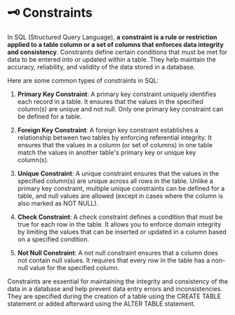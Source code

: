 # 🗝️ Constraints

In SQL (Structured Query Language), **a constraint is a rule or restriction applied to a table column or a set of columns that enforces data integrity and consistency**. Constraints define certain conditions that must be met for data to be entered into or updated within a table. They help maintain the accuracy, reliability, and validity of the data stored in a database.

Here are some common types of constraints in SQL:

1. **Primary Key Constraint**: A primary key constraint uniquely identifies each record in a table. It ensures that the values in the specified column(s) are unique and not null. Only one primary key constraint can be defined for a table.

2. **Foreign Key Constraint**: A foreign key constraint establishes a relationship between two tables by enforcing referential integrity. It ensures that the values in a column (or set of columns) in one table match the values in another table's primary key or unique key column(s).

3. **Unique Constraint**: A unique constraint ensures that the values in the specified column(s) are unique across all rows in the table. Unlike a primary key constraint, multiple unique constraints can be defined for a table, and null values are allowed (except in cases where the column is also marked as NOT NULL).

4. **Check Constraint**: A check constraint defines a condition that must be true for each row in the table. It allows you to enforce domain integrity by limiting the values that can be inserted or updated in a column based on a specified condition.

5. **Not Null Constraint**: A not null constraint ensures that a column does not contain null values. It requires that every row in the table has a non-null value for the specified column.

Constraints are essential for maintaining the integrity and consistency of the data in a database and help prevent data entry errors and inconsistencies. They are specified during the creation of a table using the CREATE TABLE statement or added afterward using the ALTER TABLE statement.